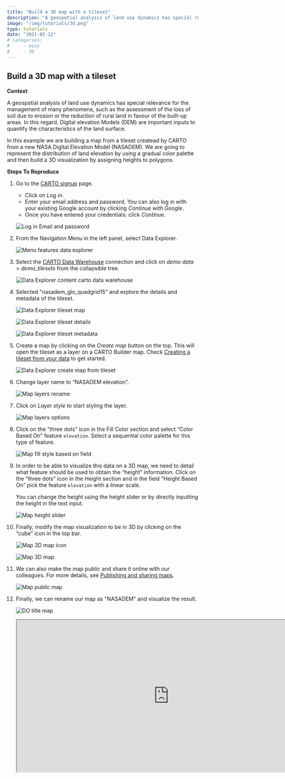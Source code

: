 ```yaml
---
title: "Build a 3D map with a tileset"
description: "A geospatial analysis of land use dynamics has special relevance for the management of many phenomena, such as the assessment of the loss of soil due to erosion or the reduction of rural land in favour of the built-up areas. In this regard, Digital elevation Models (DEM) are important inputs to quantify the characteristics of the land surface. In this example we are building a map from a tileset createad by CARTO from a new NASA Digital Elevation Model (NASADEM). We are going to represent the distribution of land elevation by using a gradual color palette and then build a 3D visualization by assigning heights to polygons." 
image: "/img/tutorials/3d.png"
type: tutorials
date: "2021-02-12"
# categories:
#     - easy
#     - 3D
---
```

## Build a 3D map with a tileset

**Context**

A geospatial analysis of land use dynamics has special relevance for the management of many phenomena, such as the assessment of the loss of soil due to erosion or the reduction of rural land in favour of the built-up areas.
In this regard, Digital elevation Models (DEM) are important inputs to quantify the characteristics of the land surface.

In this example we are building a map from a tileset createad by CARTO from a new NASA Digital Elevation Model (NASADEM). We are going to represent the distribution of land elevation by using a gradual color palette and then build a 3D visualization by assigning heights to polygons.

<!-- This dataset is provided by Earthdata Nasa Organization. NASADEM is a modernization of the Digital Elevation Model (DEM) and associated products generated from the Shuttle Radar Topography Mission (SRTM) data. CARTO has transformed the original NASADEM HGT v001 raster data into a common geographic support, the Quadkey grid. -->
 
**Steps To Reproduce**

1. Go to the <a href="http://app.carto.com/signup" target="_blank">CARTO signup</a> page.
   - Click on *Log in*.
   - Enter your email address and password. You can also log in with your existing Google account by clicking *Continue with Google*.
   - Once you have entered your credentials: click *Continue*.

   ![Log in Email and password](/img/cloud-native-workspace/get-started/login.png)

2. From the Navigation Menu in the left panel, select Data Explorer. 

   ![Menu features data explorer](/img/cloud-native-workspace/tutorials/tutorial1_the_menu_features_data_explorer.png)

3. Select the [CARTO Data Warehouse](../../connections/carto-data-warehouse) connection and click on *demo data > demo_tilesets* from the collapsible tree. 

   ![Data Explorer content carto data warehouse](/img/cloud-native-workspace/tutorials/the_tutorial3_content_carto_dw_demo_tileset.png)

4. Selected "nasadem_glo_quadgrid15" and explore the details and metadata of the tileset. 

   ![Data Explorer tileset map](/img/cloud-native-workspace/tutorials/the_tutorial3_de_tileset_map.png)
   
   ![Data Explorer tileset details](/img/cloud-native-workspace/tutorials/the_tutorial3_de_tileset_details.png)

   ![Data Explorer tileset metadata](/img/cloud-native-workspace/tutorials/the_tutorial3_de_tileset_metadata.png)

5. Create a map by clicking on the *Create map* button on the top. This will open the tileset as a layer on a CARTO Builder map. Check [Creating a tileset from your data](../../data-explorer/creating-a-tileset-from-your-data) to get started.

   ![Data Explorer create map from tileset](/img/cloud-native-workspace/tutorials/the_tutorial3_de_map_from_tileset.png)

6. Change layer name to “NASADEM elevation”.

   ![Map layers rename](/img/cloud-native-workspace/tutorials/tutorial3_map_layer_renaming.png)

7. Click on *Layer style* to start styling the layer.

   ![Map layers options](/img/cloud-native-workspace/tutorials/tutorial3_map_select_layer_style.png)

8. Click on the “three dots” icon in the Fill Color section and select “Color Based On” feature `elevation`. Select a sequential color palette for this type of feature. 

   ![Map fill style based on field](/img/cloud-native-workspace/tutorials/the_tutorial3_map_styled.png)
 
9. In order to be able to visualize this data on a 3D map, we need to detail what feature should be used to obtain the “height” information. Click on the “three dots” icon in the Height section and in the field “Height Based On” pick the feature `elevation` with a linear scale. 

   You can change the height using the height slider or by directly inputting the height in the 
text input.

   ![Map height slider](/img/cloud-native-workspace/tutorials/the_tutorial3_map_height_slide.png)

   <!-- ![Map height slider](/img/cloud-native-workspace/tutorials/the_tutorial3_map_height_slider.png) -->

10. Finally, modify the map visualization to be in 3D by clicking on the “cube” icon in the top bar. 

    ![Map 3D map icon](/img/cloud-native-workspace/tutorials/tutorial3_map_3D_view_icon.png)

    ![Map 3D map](/img/cloud-native-workspace/tutorials/the_tutorial3_map_3D.png)

11. We can also make the map public and share it online with our colleagues. For more details, see [Publishing and sharing maps](../../maps/publishing-and-sharing-maps).

    ![Map public map](/img/cloud-native-workspace/tutorials/the_tutorial3_map_public_map_options.png)

12. Finally, we can rename our map as "NASADEM" and visualize the result.

    ![DO title map](/img/cloud-native-workspace/tutorials/the_tutorial3_title_map.png)

    <iframe width="800px" height="400px" src="https://gcp-us-east1.app.carto.com/map/78b892f2-0dd3-4f84-afd2-e6e52001439a"></iframe> 
